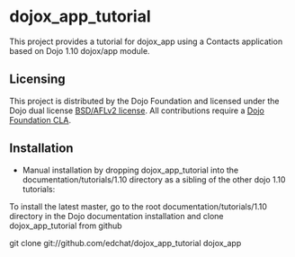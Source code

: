 dojox_app_tutorial
==================

This project provides a tutorial for dojox_app using a Contacts application based on Dojo 1.10 dojox/app module.

## Licensing

This project is distributed by the Dojo Foundation and licensed under the Dojo dual license [BSD/AFLv2 license](http://dojotoolkit.org/license).
All contributions require a [Dojo Foundation CLA](http://dojofoundation.org/about/claForm).

## Installation

* Manual installation by dropping dojox_app_tutorial into the documentation/tutorials/1.10 directory as a sibling of the other dojo 1.10 tutorials:

 To install the latest master, go to the root documentation/tutorials/1.10 directory in the Dojo documentation installation and clone dojox_app_tutorial from github

 git clone git://github.com/edchat/dojox_app_tutorial dojox_app

